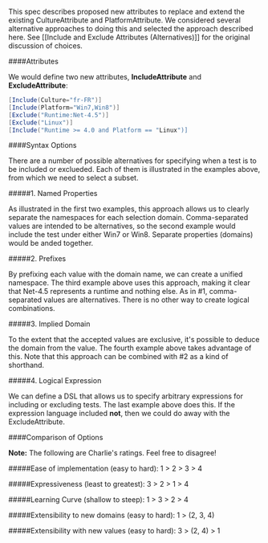 This spec describes proposed new attributes to replace and extend the existing CultureAttribute and PlatformAttribute. We considered several alternative approaches to doing this and selected the approach described here. See [[Include and Exclude Attributes (Alternatives)]] for the original discussion of choices.

####Attributes

We would define two new attributes, **IncludeAttribute** and **ExcludeAttribute**:

```C#
[Include(Culture="fr-FR")]
[Include(Platform="Win7,Win8")]
[Exclude("Runtime:Net-4.5")]
[Exclude("Linux")]
[Include("Runtime >= 4.0 and Platform == "Linux")]
```

####Syntax Options

There are a number of possible alternatives for specifying when a test is to be included or exclueded. Each of them is illustrated in the examples above, from which we need to select a subset.

#####1. Named Properties

As illustrated in the first two examples, this approach allows us to clearly separate the namespaces for each selection domain. Comma-separated values are intended to be alternatives, so the second example would include the test under either Win7 or Win8. Separate properties (domains) would be anded together.

#####2. Prefixes

By prefixing each value with the domain name, we can create a unified namespace. The third example above uses this approach, making it clear that Net-4.5 represents a runtime and nothing else. As in #1, comma-separated values are alternatives. There is no other way to create logical combinations.

#####3. Implied Domain

To the extent that the accepted values are exclusive, it's possible to deduce the domain from the value. The fourth example above takes advantage of this. Note that this approach can be combined with #2 as a kind of shorthand.

#####4. Logical Expression

We can define a DSL that allows us to specify arbitrary expressions for including or excluding tests. The last example above does this. If the expression language included **not**, then we could do away with the ExcludeAttribute.

####Comparison of Options

**Note:** The following are Charlie's ratings. Feel free to disagree!

#####Ease of implementation (easy to hard):
    1 > 2 > 3 > 4

#####Expressiveness (least to greatest):
    3 > 2 > 1 > 4

#####Learning Curve (shallow to steep):
    1 > 3 > 2 > 4

#####Extensibility to new domains (easy to hard):
    1 > (2, 3, 4)

#####Extensibility with new values (easy to hard):
    3 > (2, 4) > 1